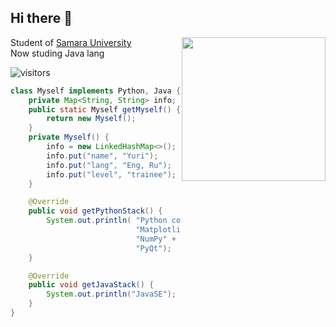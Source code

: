 <h2> Hi there 🌱 </h2>
<img align='right' src="https://media3.giphy.com/media/v1.Y2lkPTc5MGI3NjExNjZ4eHZxZzc4Ym5wY3lmMHQ0amZoZ3l0MGI2ZjRsNGFtYTdkM25jcSZlcD12MV9pbnRlcm5hbF9naWZfYnlfaWQmY3Q9Zw/JIX9t2j0ZTN9S/giphy.gif" width="230"; border-radius: 10px>


<p>Student of <a href="https://ssau.ru/">Samara University</a>
</br>Now studing Java lang
</p>
    
![visitors](https://visitor-badge.laobi.icu/badge?page_id=c0de1sl1fe.c0de1sl1fe)
``` java
class Myself implements Python, Java {
    private Map<String, String> info;
    public static Myself getMyself() {
        return new Myself();
    }
    private Myself() {
        info = new LinkedHashMap<>();
        info.put("name", "Yuri");
        info.put("lang", "Eng, Ru");
        info.put("level", "trainee");
    }

    @Override
    public void getPythonStack() {
        System.out.println( "Python core" +
                            "Matplotlib" +
                            "NumPy" +
                            "PyQt");
    }

    @Override
    public void getJavaStack() {
        System.out.println("JavaSE");
    }
}
```
